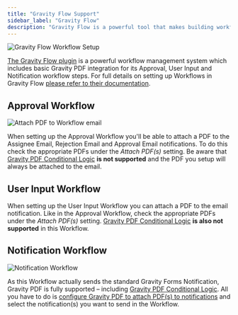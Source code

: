 ```yaml
---
title: "Gravity Flow Support"
sidebar_label: "Gravity Flow"
description: "Gravity Flow is a powerful tool that makes building workflows and processes with Gravity Forms simple and straightforward."
---
```


![Gravity Flow Workflow Setup](https://resources.gravitypdf.com/uploads/2021/04/v6-GravityFlow-Approval-Step-Screenshot.png) 

<a href="https://gravityflow.io/?ref=12" rel="sponsored">The Gravity Flow plugin</a> is a powerful workflow management system which includes basic Gravity PDF integration for its Approval, User Input and Notification workflow steps. For full details on setting up Workflows in Gravity Flow [please refer to their documentation](http://docs.gravityflow.io/).

## Approval Workflow

![Attach PDF to Workflow email](https://resources.gravitypdf.com/uploads/2022/03/v62.-Gravity-Flow-PDF-Attachment.png)

When setting up the Approval Workflow you'll be able to attach a PDF to the Assignee Email, Rejection Email and Approval Email notifications. To do this check the appropriate PDFs under the *Attach PDF(s)* setting. Be aware that [Gravity PDF Conditional Logic](setup-pdf.md#conditional-logic) **is not supported** and the PDF you setup will always be attached to the email.

## User Input Workflow

When setting up the User Input Workflow you can attach a PDF to the email notification. Like in the Approval Workflow, check the appropriate PDFs under the *Attach PDF(s)* setting. [Gravity PDF Conditional Logic](setup-pdf.md#conditional-logic) **is also not supported** in this Workflow.

## Notification Workflow

![Notification Workflow](https://resources.gravitypdf.com/uploads/2021/03/Gravity-Flow-Notification-Workflow.png) 

As this Workflow actually sends the standard Gravity Forms Notification, Gravity PDF is fully supported – including [Gravity PDF Conditional Logic](setup-pdf.md#conditional-logic). All you have to do is [configure Gravity PDF to attach PDF(s) to notifications](setup-pdf.md#notifications) and select the notification(s) you want to send in the Workflow.
